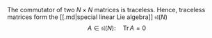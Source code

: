 The commutator of two $N \times N$ matrices is traceless. Hence, traceless matrices form the [[.md|special linear Lie algebra]] $\mathfrak{s l}(N)$
$$
A \in \mathfrak{s l}(N): \quad \operatorname{Tr} A=0
$$